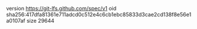 version https://git-lfs.github.com/spec/v1
oid sha256:417dfa81361e711adcd0c512e4c6cb1ebc85833d3cae2cd138f8e56e1a0107af
size 29644
